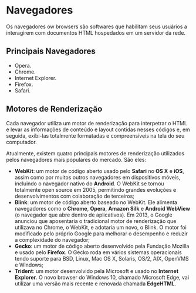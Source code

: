 # Navegadores

Os navegadores ow browsers são softwares que habilitam seus usuários a interagirem com documentos HTML hospedados em um servidor da rede.

## Principais Navegadores

- Opera.
- Chrome.
- Internet Explorer.
- Firefox.
- Safari.

## Motores de Renderização

Cada navegador utiliza um motor de renderização para interpetrar o HTML e levar as informações de conteúdo e layout contidas nesses códigos e, em seguida, exibi-las totalmente formatadas e compreensíveis na tela do seu computador.

Atualmente, existem quatro principais motores de renderização utilizados pelos navegadores mais populares do mercado. São eles:

- **WebKit**: um motor de código aberto usado pelo **Safari** no **OS X** e **iOS**, assim como por muitos outros navegadores em dispositivos móveis, incluindo o navegador nativo do **Android**. O WebKit se tornou totalmente open source em 2005, permitindo grandes evoluções e desenvolvimentos com colaboração de terceiros;
- **Blink**: um motor de código aberto baseado no WebKit. Ele alimenta navegadores como o **Chrome**, **Opera**, **Amazon Silk** e **Android WebView** (o navegador que abre dentro de aplicativos). Em 2013, o Google anunciou que aposentaria o tradicional motor de renderização que utilizava no Chrome, o WebKit, e adotaria um novo, o Blink. O motor foi modificado pelo próprio Google para melhorar o desempenho e reduzir a complexidade do navegador;
- **Gecko**: um motor de código aberto desenvolvido pela Fundação Mozilla e usado pelo **Firefox**. O Gecko roda em vários sistemas operacionais tendo suporte para BSD, Linux, Mac OS X, Solaris, OS/2, AIX, OpenVMS e Windows;
- **Trident**: um motor desenvolvido pela Microsoft e usado no **Internet Explorer**. O novo browser do Windows 10, chamado Microsoft Edge, vai utilizar uma versão mais recente e renovada chamada **EdgeHTML**.